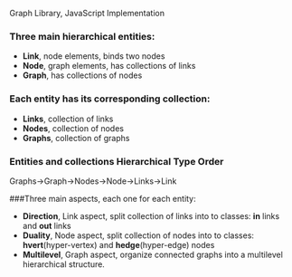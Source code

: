 Graph Library, JavaScript Implementation

### Three main hierarchical entities:
* **Link**, node elements, binds two nodes
* **Node**, graph elements, has collections of links
* **Graph**, has collections of nodes

### Each entity has its corresponding collection:
* **Links**, collection of links
* **Nodes**, collection of nodes
* **Graphs**, collection of graphs

### Entities and collections Hierarchical Type Order
Graphs->Graph->Nodes->Node->Links->Link

###Three main aspects, each one for each entity:
* **Direction**, Link aspect, split collection of links into to classes: **in** links and **out** links
* **Duality**, Node aspect, split collection of nodes into to classes: **hvert**(hyper-vertex) and **hedge**(hyper-edge) nodes
* **Multilevel**, Graph aspect, organize connected graphs into a multilevel hierarchical structure.